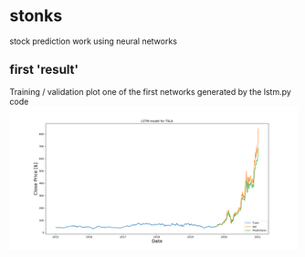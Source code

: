 # stonks
stock prediction work using neural networks


## first 'result'
Training / validation plot one of the first networks generated by the lstm.py code
![alt text](figures/TSLA_bs1_eps2.png)
